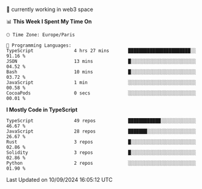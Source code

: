 🔭 currently working in web3 space

<!--START_SECTION:waka-->
📊 **This Week I Spent My Time On** 

```text
🕑︎ Time Zone: Europe/Paris

💬 Programming Languages: 
TypeScript               4 hrs 27 mins       ███████████████████████░░   91.16 % 
JSON                     13 mins             █░░░░░░░░░░░░░░░░░░░░░░░░   04.52 % 
Bash                     10 mins             █░░░░░░░░░░░░░░░░░░░░░░░░   03.72 % 
JavaScript               1 min               ░░░░░░░░░░░░░░░░░░░░░░░░░   00.58 % 
CocoaPods                0 secs              ░░░░░░░░░░░░░░░░░░░░░░░░░   00.01 % 
```

**I Mostly Code in TypeScript** 

```text
TypeScript               49 repos            ████████████░░░░░░░░░░░░░   46.67 % 
JavaScript               28 repos            ███████░░░░░░░░░░░░░░░░░░   26.67 % 
Rust                     3 repos             █░░░░░░░░░░░░░░░░░░░░░░░░   02.86 % 
Solidity                 3 repos             █░░░░░░░░░░░░░░░░░░░░░░░░   02.86 % 
Python                   2 repos             ░░░░░░░░░░░░░░░░░░░░░░░░░   01.90 % 
```




 Last Updated on 10/09/2024 16:05:12 UTC
<!--END_SECTION:waka-->
